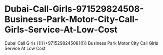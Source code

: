 # Dubai-Call-Girls-971529824508-Business-Park-Motor-City-Call-Girls-Service-At-Low-Cost
Dubai Call Girls {{!}}+971529824508{{!}} Business Park Motor City Call Girls Service At Low Cost
